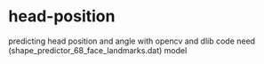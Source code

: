 # head-position
predicting head position and angle with opencv and dlib
code need (shape_predictor_68_face_landmarks.dat) model
